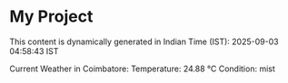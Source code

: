 # My Project

This content is dynamically generated in Indian Time (IST): 2025-09-03 04:58:43 IST


Current Weather in Coimbatore:
Temperature: 24.88 °C
Condition: mist
